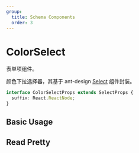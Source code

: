 ```yaml
---
group:
  title: Schema Components
  order: 3
---
```


# ColorSelect

表单项组件。

颜色下拉选择器，其基于 ant-design [Select](https://ant.design/components/select/) 组件封装。

```ts
interface ColorSelectProps extends SelectProps {
  suffix: React.ReactNode;
}
```

## Basic Usage

<code src="./demos/new-demos/basic.tsx"></code>

## Read Pretty

<code src="./demos/new-demos/read-pretty.tsx"></code>

